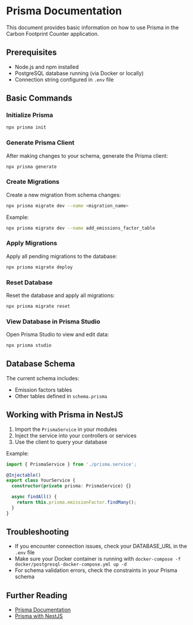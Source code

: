 # Prisma Documentation

This document provides basic information on how to use Prisma in the Carbon Footprint Counter application.

## Prerequisites

- Node.js and npm installed
- PostgreSQL database running (via Docker or locally)
- Connection string configured in `.env` file

## Basic Commands

### Initialize Prisma

```bash
npx prisma init
```

### Generate Prisma Client

After making changes to your schema, generate the Prisma client:

```bash
npx prisma generate
```

### Create Migrations

Create a new migration from schema changes:

```bash
npx prisma migrate dev --name <migration_name>
```

Example:
```bash
npx prisma migrate dev --name add_emissions_factor_table
```

### Apply Migrations

Apply all pending migrations to the database:

```bash
npx prisma migrate deploy
```

### Reset Database

Reset the database and apply all migrations:

```bash
npx prisma migrate reset
```

### View Database in Prisma Studio

Open Prisma Studio to view and edit data:

```bash
npx prisma studio
```

## Database Schema

The current schema includes:

- Emission factors tables
- Other tables defined in `schema.prisma`

## Working with Prisma in NestJS

1. Import the `PrismaService` in your modules
2. Inject the service into your controllers or services
3. Use the client to query your database

Example:
```typescript
import { PrismaService } from './prisma.service';

@Injectable()
export class YourService {
  constructor(private prisma: PrismaService) {}

  async findAll() {
    return this.prisma.emissionFactor.findMany();
  }
}
```

## Troubleshooting

- If you encounter connection issues, check your DATABASE_URL in the `.env` file
- Make sure your Docker container is running with `docker-compose -f docker/postgresql-docker-compose.yml up -d`
- For schema validation errors, check the constraints in your Prisma schema

## Further Reading

- [Prisma Documentation](https://www.prisma.io/docs/)
- [Prisma with NestJS](https://docs.nestjs.com/recipes/prisma)